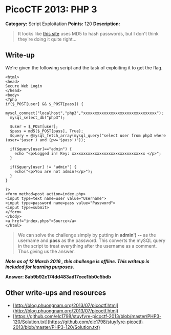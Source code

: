 # PicoCTF 2013: PHP 3

**Category:** Script Exploitation
**Points:** 120
**Description:**

> It looks like [this site](http://2013.picoctf.com/problems/php3/) uses MD5 to hash passwords, but I don't think they're doing it quite right...

## Write-up
We're given the following script and the task of exploiting it to get the flag.
```
<html>
<head>
Secure Web Login
</head>
<body>
<?php
if($_POST[user] && $_POST[pass]) {
  mysql_connect("localhost","php3","xxxxxxxxxxxxxxxxxxxxxxxxxxxxxxxx");
  mysql_select_db("php3");

  $user = $_POST[user];
  $pass = md5($_POST[pass], True);
  $query = @mysql_fetch_array(mysql_query("select user from php3 where (user='$user') and (pw='$pass')"));

  if($query[user]=="admin") {
    echo "<p>Logged in! Key: xxxxxxxxxxxxxxxxxxxxxxxxxxxxxxxx </p>";
  }

  if($query[user] != "admin") {
    echo("<p>You are not admin!</p>");
  }
}

?>
<form method=post action=index.php>
<input type=text name=user value="Username">
<input type=password name=pass value="Password">
<input type=submit>
</form>
</body>
<a href="index.phps">Source</a>
</html>
```
> We can solve the challenge simply by putting in **admin') --** as the username and **pass** as the password.
> This converts the mySQL query in the script to treat everything after the username as a comment. Thus giving us the answer.

***Note as of 12 March 2016 , this challenge is offline. This writeup is included for learning purposes.***

**Answer: 8ab9b92c174dd483ad17cee1bb0c5bdb** 

## Other write-ups and resources

* [http://blog.phuongnam.org/2013/07/picoctf.html](http://blog.phuongnam.org/2013/07/picoctf.html)
* [https://github.com/elc1798/stuyfyre-picoctf-2013/blob/master/PHP3-120/Solution.txt](https://github.com/elc1798/stuyfyre-picoctf-2013/blob/master/PHP3-120/Solution.txt)
